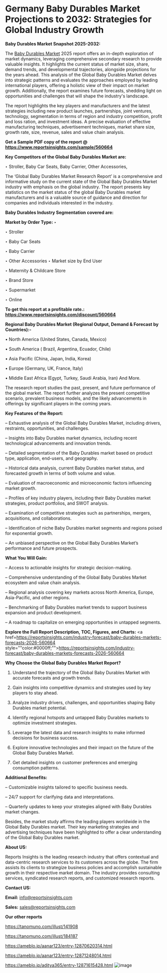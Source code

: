 # Germany Baby Durables Market Projections to 2032: Strategies for Global Industry Growth

<strong>Baby Durables Market Snapshot 2025-2032:</strong>

The <a href=https://www.reportsinsights.com/sample/560664>Baby Durables Market</a> 2025 report offers an in-depth exploration of market dynamics, leveraging comprehensive secondary research to provide valuable insights. It highlights the current status of market size, share, demand trends, and developmental trajectories, alongside projections for the years ahead. This analysis of the Global Baby Durables Market delves into strategic patterns and evaluates the approaches employed by leading international players, offering a holistic view of their impact on market growth. Additionally, the report examines future forecasts, shedding light on opportunities and challenges that will shape the industry's landscape.

The report highlights the key players and manufacturers and the latest strategies including new product launches, partnerships, joint ventures, technology, segmentation in terms of region and industry competition, profit and loss ration, and investment ideas. A precise evaluation of effective manufacturing techniques, advertisement techniques, market share size, growth rate, size, revenue, sales and value chain analysis.

<strong>Get a Sample PDF copy of the report @ <a href=https://www.reportsinsights.com/sample/560664 style=color:#0000ff;>https://www.reportsinsights.com/sample/560664</a></strong>

<strong>Key Competitors of the Global Baby Durables Market are:</strong>

‣ Stroller, Baby Car Seats, Baby Carrier, Other Accessories,

The ‘Global Baby Durables Market Research Report’ is a comprehensive and informative study on the current state of the Global Baby Durables Market industry with emphasis on the global industry. The report presents key statistics on the market status of the global Baby Durables market manufacturers and is a valuable source of guidance and direction for companies and individuals interested in the industry.

<strong>Baby Durables Industry Segmentation covered are:</strong>

<strong>Market by Order Type: </strong>
‣ 

‣ Stroller

‣ Baby Car Seats

‣ Baby Carrier

‣ Other Accessories
‣ Market size by End User

‣ Maternity & Childcare Store

‣ Brand Store

‣ Supermarket

‣ Online

<strong>To get this report at a profitable rate.: <a href=https://www.reportsinsights.com/discount/560664 style=color:#0000ff;>https://www.reportsinsights.com/discount/560664</a></strong>

<strong>Regional Baby Durables Market (Regional Output, Demand &amp; Forecast by Countries):-</strong>

• North America (United States, Canada, Mexico)

• South America ( Brazil, Argentina, Ecuador, Chile)

• Asia Pacific (China, Japan, India, Korea)

• Europe (Germany, UK, France, Italy)

• Middle East Africa (Egypt, Turkey, Saudi Arabia, Iran) And More.

The research report studies the past, present, and future performance of the global market. The report further analyzes the present competitive scenario, prevalent business models, and the likely advancements in offerings by significant players in the coming years.

<strong>Key Features of the Report:</strong>

– Exhaustive analysis of the Global Baby Durables Market, including drivers, restraints, opportunities, and challenges.

– Insights into Baby Durables market dynamics, including recent technological advancements and innovation trends.

– Detailed segmentation of the Baby Durables market based on product type, application, end-users, and geography.

– Historical data analysis, current Baby Durables market status, and forecasted growth in terms of both volume and value.

– Evaluation of macroeconomic and microeconomic factors influencing market growth.

– Profiles of key industry players, including their Baby Durables market strategies, product portfolios, and SWOT analysis.

– Examination of competitive strategies such as partnerships, mergers, acquisitions, and collaborations.

– Identification of niche Baby Durables market segments and regions poised for exponential growth.

– An unbiased perspective on the Global Baby Durables Market’s performance and future prospects.

<strong>What You Will Gain:</strong>

– Access to actionable insights for strategic decision-making.

– Comprehensive understanding of the Global Baby Durables Market ecosystem and value chain analysis.

– Regional analysis covering key markets across North America, Europe, Asia-Pacific, and other regions.

– Benchmarking of Baby Durables market trends to support business expansion and product development.

– A roadmap to capitalize on emerging opportunities in untapped segments.

<strong>Explore the Full Report Description, TOC, Figures, and Charts:</strong>
<a href=https://reportsinsights.com/industry-forecast/baby-durables-markets-forecasts-2026-560664 style=""color:#0000ff;"">https://reportsinsights.com/industry-forecast/baby-durables-markets-forecasts-2026-560664</a>

<strong>Why Choose the Global Baby Durables Market Report?</strong>

1. Understand the trajectory of the Global Baby Durables Market with accurate forecasts and growth trends.

2. Gain insights into competitive dynamics and strategies used by key players to stay ahead.

3. Analyze industry drivers, challenges, and opportunities shaping Baby Durables market potential.

4. Identify regional hotspots and untapped Baby Durables markets to optimize investment strategies.

5. Leverage the latest data and research insights to make informed decisions for business success.

6. Explore innovative technologies and their impact on the future of the Global Baby Durables Market.

7. Get detailed insights on customer preferences and emerging consumption patterns.

<strong>Additional Benefits:</strong>

– Customizable insights tailored to specific business needs.

– 24/7 support for clarifying data and interpretations.

– Quarterly updates to keep your strategies aligned with Baby Durables market changes.

Besides, the market study affirms the leading players worldwide in the Global Baby Durables market. Their key marketing strategies and advertising techniques have been highlighted to offer a clear understanding of the Global Baby Durables market.

<strong><strong>About US</strong>:</strong>

Reports Insights is the leading research industry that offers contextual and data-centric research services to its customers across the globe. The firm assists its clients to strategize business policies and accomplish sustainable growth in their respective market domain. The industry provides consulting services, syndicated research reports, and customized research reports.

<strong>Contact US:</strong>

<p class=><b>Email:</b> <a href=mailto:info@reportsinsights.com>info@reportsinsights.com</a></p>
<p class=><b>Sales:</b> <a href=mailto:sales@reportsinsights.com>sales@reportsinsights.com</a></p>

<strong>Our other reports</strong>

<a href=https://tanomuno.com/illust/141908>https://tanomuno.com/illust/141908</a>

<a href=https://tanomuno.com/illust/184187>https://tanomuno.com/illust/184187</a>

<a href=https://ameblo.jp/aanar123/entry-12870620314.html>https://ameblo.jp/aanar123/entry-12870620314.html</a>

<a href=https://ameblo.jp/aanar123/entry-12871248014.html>https://ameblo.jp/aanar123/entry-12871248014.html</a>

<a href=https://ameblo.jp/aditya365/entry-12871615428.html>https://ameblo.jp/aditya365/entry-12871615428.html</a>
![image](https://github.com/user-attachments/assets/7ba75ad4-80eb-4c90-b8d0-ad23a75eed51)
